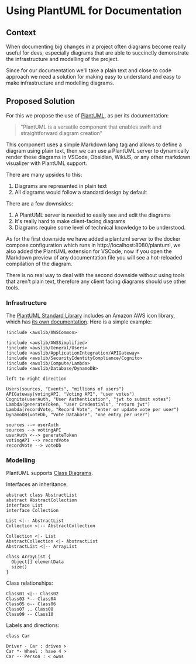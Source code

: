 # Using PlantUML for Documentation

## Context

When documenting big changes in a project often diagrams become really useful for devs, especially diagrams that are able to succinctly demonstrate the infrastructure and modelling of the project.

Since for our documentation we'll take a plain text and close to code approach we need a solution for making easy to understand and easy to make infrastructure and modelling diagrams.

## Proposed Solution

For this we propose the use of [PlantUML](https://plantuml.com/en-dark/), as per its documentation:

> "PlantUML is a versatile component that enables swift and straightforward diagram creation"

This component uses a simple Markdown lang tag and allows to define a diagram using plain text, then we can use a PlantUML server to dynamically render these diagrams in VSCode, Obsidian, WikiJS, or any other markdown visualizer with PlantUML support.

There are many upsides to this:

1. Diagrams are represented in plain text
2. All diagrams would follow a standard design by default

There are a few downsides:

1. A PlantUML server is needed to easily see and edit the diagrams
2. It's really hard to make client-facing diagrams
3. Diagrams require some level of technical knowledge to be understood. 

As for the first downside we have added a plantuml server to the docker compose configuration which runs in http://localhost:8080/plantuml, we also added the PlantUML extension for VSCode, now if you open the Markdown preview of any documentation file you will see a hot-reloaded compilation of the diagram.

There is no real way to deal with the second downside without using tools that aren't plain text, therefore any client facing diagrams should use other tools.


### Infrastructure

The [PlantUML Standard Library](https://plantuml.com/stdlib) includes an Amazon AWS icon library, which has [its own documentation](https://github.com/awslabs/aws-icons-for-plantuml). Here is a simple example:

```plantuml
!include <awslib/AWSCommon>

!include <awslib/AWSSimplified>
!include <awslib/General/Users>
!include <awslib/ApplicationIntegration/APIGateway>
!include <awslib/SecurityIdentityCompliance/Cognito>
!include <awslib/Compute/Lambda>
!include <awslib/Database/DynamoDB>

left to right direction

Users(sources, "Events", "millions of users")
APIGateway(votingAPI, "Voting API", "user votes")
Cognito(userAuth, "User Authentication", "jwt to submit votes")
Lambda(generateToken, "User Credentials", "return jwt")
Lambda(recordVote, "Record Vote", "enter or update vote per user")
DynamoDB(voteDb, "Vote Database", "one entry per user")

sources --> userAuth
sources --> votingAPI
userAuth <--> generateToken
votingAPI --> recordVote
recordVote --> voteDb
```

### Modelling

PlantUML supports [Class Diagrams](https://plantuml.com/en-dark/class-diagram).

Interfaces an inheritance:

```plantuml
abstract class AbstractList
abstract AbstractCollection
interface List
interface Collection

List <|-- AbstractList
Collection <|-- AbstractCollection

Collection <|- List
AbstractCollection <|- AbstractList
AbstractList <|-- ArrayList

class ArrayList {
  Object[] elementData
  size()
}
```

Class relationships:

```plantuml
Class01 <|-- Class02
Class03 *-- Class04
Class05 o-- Class06
Class07 .. Class08
Class09 -- Class10
```

Labels and directions:

```plantuml
class Car

Driver - Car : drives >
Car *- Wheel : have 4 >
Car -- Person : < owns
```
